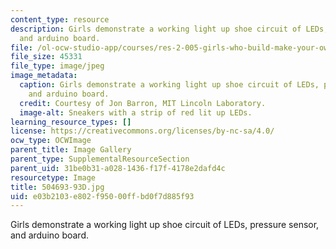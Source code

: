 ```yaml
---
content_type: resource
description: Girls demonstrate a working light up shoe circuit of LEDs, pressure sensor,
  and arduino board.
file: /ol-ocw-studio-app/courses/res-2-005-girls-who-build-make-your-own-wearables-workshop-spring-2015/e03b2103e802f95000ffbd0f7d885f93_504693-93D.jpg
file_size: 45331
file_type: image/jpeg
image_metadata:
  caption: Girls demonstrate a working light up shoe circuit of LEDs, pressure sensor,
    and arduino board.
  credit: Courtesy of Jon Barron, MIT Lincoln Laboratory.
  image-alt: Sneakers with a strip of red lit up LEDs.
learning_resource_types: []
license: https://creativecommons.org/licenses/by-nc-sa/4.0/
ocw_type: OCWImage
parent_title: Image Gallery
parent_type: SupplementalResourceSection
parent_uid: 31be0b31-a028-1436-f17f-4178e2dafd4c
resourcetype: Image
title: 504693-93D.jpg
uid: e03b2103-e802-f950-00ff-bd0f7d885f93
---
```

Girls demonstrate a working light up shoe circuit of LEDs, pressure sensor, and arduino board.